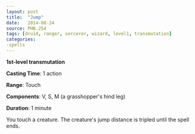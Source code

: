 ```yaml
---
layout: post
title:  "Jump"
date:   2014-08-24
source: PHB.254
tags: [druid, ranger, sorcerer, wizard, level1, transmutation]
categories:
-spells
---
```


**1st-level transmutation**

**Casting Time**: 1 action

**Range**: Touch

**Components**: V, S, M (a grasshopper's hind leg)

**Duration**: 1 minute

You touch a creature. The creature's jump distance is tripled until the spell ends.
